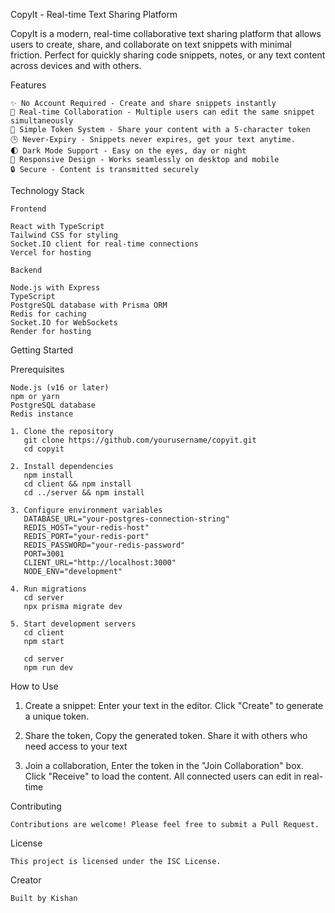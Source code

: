CopyIt - Real-time Text Sharing Platform


CopyIt is a modern, real-time collaborative text sharing platform that allows users to create, share, and collaborate on text snippets with minimal friction. Perfect for quickly sharing code snippets, notes, or any text content across devices and with others.


Features

    ✨ No Account Required - Create and share snippets instantly
    🔄 Real-time Collaboration - Multiple users can edit the same snippet simultaneously
    🔑 Simple Token System - Share your content with a 5-character token
    🕒 Never-Expiry - Snippets never expires, get your text anytime.
    🌓 Dark Mode Support - Easy on the eyes, day or night
    📱 Responsive Design - Works seamlessly on desktop and mobile
    🔒 Secure - Content is transmitted securely

Technology Stack

    Frontend

    React with TypeScript
    Tailwind CSS for styling
    Socket.IO client for real-time connections
    Vercel for hosting

    Backend

    Node.js with Express
    TypeScript
    PostgreSQL database with Prisma ORM
    Redis for caching
    Socket.IO for WebSockets
    Render for hosting

Getting Started

Prerequisites

    Node.js (v16 or later)
    npm or yarn
    PostgreSQL database
    Redis instance

    1. Clone the repository
       git clone https://github.com/yourusername/copyit.git
       cd copyit

    2. Install dependencies
       npm install
       cd client && npm install
       cd ../server && npm install
    
    3. Configure environment variables
       DATABASE_URL="your-postgres-connection-string"
       REDIS_HOST="your-redis-host"
       REDIS_PORT="your-redis-port"
       REDIS_PASSWORD="your-redis-password"
       PORT=3001
       CLIENT_URL="http://localhost:3000"
       NODE_ENV="development"

    4. Run migrations
       cd server
       npx prisma migrate dev

    5. Start development servers
       cd client
       npm start

       cd server
       npm run dev

How to Use

1. Create a snippet:
       Enter your text in the editor.
       Click "Create" to generate a unique token.

2. Share the token,
       Copy the generated token.
       Share it with others who need access to your text

3. Join a collaboration,
       Enter the token in the "Join Collaboration" box.
       Click "Receive" to load the content.
       All connected users can edit in real-time

Contributing

    Contributions are welcome! Please feel free to submit a Pull Request.

License

    This project is licensed under the ISC License.

Creator

    Built by Kishan

